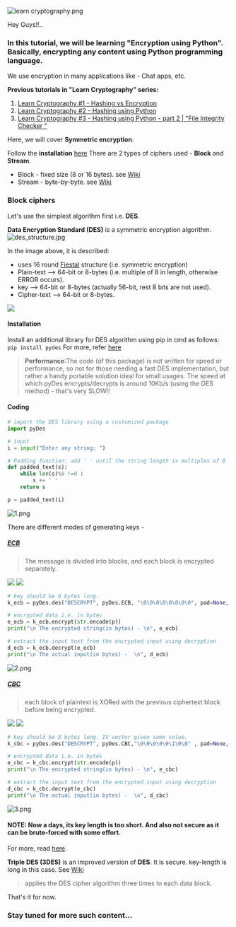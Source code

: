 ![learn cryptography.png](https://res.cloudinary.com/hpiynhbhq/image/upload/v1515391798/kcb0ozvcpyzryyourmjw.png)

Hey Guys!!..

### In this tutorial, we will be learning **"Encryption using Python"**. Basically, encrypting any content using **Python** programming language.

We use encryption in many applications like - Chat apps, etc.

**Previous tutorials in "Learn Cryptography" series:**

1. [Learn Cryptography #1 - Hashing vs Encryption](https://steemit.com/utopian-io/@abhi3700/learn-cryptography-1-hashing-vs-encryption)
2. [Learn Cryptography #2 - Hashing using Python](https://utopian.io/utopian-io/@abhi3700/learn-cryptography-2-hashing-using-python)
3. [Learn Cryptography #3 - Hashing using Python - part 2 | "File Integrity Checker "](https://utopian.io/utopian-io/@abhi3700/learn-cryptography-3-file-integrity-checker-or-hashing-using-python-part-2)

Here, we will cover **Symmetric encryption**.

Follow the **installation** [here](https://utopian.io/utopian-io/@abhi3700/learn-cryptography-2-hashing-using-python)
There are 2 types of ciphers used - **Block** and **Stream**.

- Block - fixed size (8 or 16 bytes). see [Wiki](https://en.wikipedia.org/wiki/Block_cipher)
- Stream - byte-by-byte. see [Wiki](https://en.wikipedia.org/wiki/Stream_cipher)

### Block ciphers

Let's use the simplest algorithm first i.e. **DES**.

**Data Encryption Standard (DES)** is a symmetric encryption algorithm.
![des_structure.jpg](https://res.cloudinary.com/hpiynhbhq/image/upload/v1515421095/mtk0fblhpgsxfmhirmoy.jpg)

In the image above, it is described:

- uses 16 round [Fiestal](https://en.wikipedia.org/wiki/Feistel_cipher) structure (i.e. symmetric encryption)
- Plain-text --> 64-bit or 8-bytes (i.e. multiple of 8 in length, otherwise ERROR occurs).
- key --> 64-bit or 8-bytes (actually 56-bit, rest 8 bits are not used).
- Cipher-text --> 64-bit or 8-bytes.

![](https://i.imgsafe.org/31/3132b80dff.png)

#### Installation

Install an additional library for DES algorithm using pip in cmd as follows:
`pip install pydes`
For more, refer [here](https://github.com/toddw-as/pyDes)

> **Performance**:The code (of this package) is not written for speed or performance, so not for those needing a fast DES implementation, but rather a handy portable solution ideal for small usages. The speed at which pyDes encrypts/decrypts is around 10Kb/s (using the DES method) - that's very SLOW!!

#### Coding

```python
# import the DES library using a customized package
import pyDes
```

```python
# input
i = input("Enter any string: ")

# Padding function: add ' ' until the string length is multiples of 8
def padded_text(s):
    while len(s)%8 !=0 :
        s += ' '
    return s

p = padded_text(i)
```

![1.png](https://res.cloudinary.com/hpiynhbhq/image/upload/v1515421314/suthu3inlkov9rvpyeic.png)

There are different modes of generating keys -

##### [ECB](<https://en.wikipedia.org/wiki/Block_cipher_mode_of_operation#Electronic_Codebook_(ECB)>)

> The message is divided into blocks, and each block is encrypted separately.

![](https://i.imgsafe.org/36/36df8956d5.png)
![](https://i.imgsafe.org/36/36e7017b5b.png)

```python
# key should be 8 bytes long.
k_ecb = pyDes.des("DESCRYPT", pyDes.ECB, "\0\0\0\0\0\0\0\0", pad=None, padmode=None)

# encrypted data i.e. in bytes
e_ecb = k_ecb.encrypt(str.encode(p))
print("\n The encrypted string(in bytes) - \n", e_ecb)

# extract the input text from the encrypted input using decryption
d_ecb = k_ecb.decrypt(e_ecb)
print("\n The actual input(in bytes) -  \n", d_ecb)
```

![2.png](https://res.cloudinary.com/hpiynhbhq/image/upload/v1515421473/ikhafafr4piy65chdutd.png)

##### [CBC](<https://en.wikipedia.org/wiki/Block_cipher_mode_of_operation#Cipher_Block_Chaining_(CBC)>)

> each block of plaintext is XORed with the previous ciphertext block before being encrypted.

![](https://i.imgsafe.org/37/3710b5f07b.png)
![](https://i.imgsafe.org/37/371537706a.png)

```python
# key should be 8 bytes long. IV vector given some value.
k_cbc = pyDes.des("DESCRYPT", pyDes.CBC,"\0\0\0\0\0\1\0\0" , pad=None, padmode=None)

# encrypted data i.e. in bytes
e_cbc = k_cbc.encrypt(str.encode(p))
print("\n The encrypted string(in bytes) - \n", e_cbc)

# extract the input text from the encrypted input using decryption
d_cbc = k_cbc.decrypt(e_cbc)
print("\n The actual input(in bytes) -  \n", d_cbc)
```

![3.png](https://res.cloudinary.com/hpiynhbhq/image/upload/v1515421557/q0lbicd4bgzb5rhm6dms.png)

#### NOTE: Now a days, its key length is too short. And also not secure as it can be brute-forced with some effort.

For more, read [here](http://www.freeswan.org/freeswan_trees/freeswan-1.5/doc/DES.html).

**Triple DES (3DES)** is an improved version of **DES**.
It is secure. key-length is long in this case.
See [Wiki](https://en.wikipedia.org/wiki/Triple_DES)

> applies the DES cipher algorithm three times to each data block.

That's it for now.

### Stay tuned for more such content...

